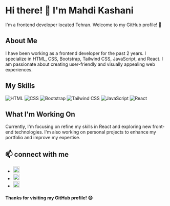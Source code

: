 # Hi there! 👋 I'm Mahdi Kashani

I'm a frontend developer located Tehran. Welcome to my GitHub profile! 🚀

## About Me

I have been working as a frontend developer for the past 2 years. I specialize in HTML, CSS, Bootstrap, Tailwind CSS, JavaScript, and React. I am passionate about creating user-friendly and visually appealing web experiences.

## My Skills

![HTML](https://img.shields.io/badge/html5-%23E34F26.svg?style=for-the-badge&logo=html5&logoColor=white)
![CSS](https://img.shields.io/badge/css3-%231572B6.svg?style=for-the-badge&logo=css3&logoColor=white)
![Bootstrap](https://img.shields.io/badge/bootstrap-%238511FA.svg?style=for-the-badge&logo=bootstrap&logoColor=white)
![Tailwind CSS](https://img.shields.io/badge/tailwindcss-%2338B2AC.svg?style=for-the-badge&logo=tailwind-css&logoColor=white)
![JavaScript](https://img.shields.io/badge/javascript-%23323330.svg?style=for-the-badge&logo=javascript&logoColor=%23F7DF1E)
![React](https://img.shields.io/badge/react-%2320232a.svg?style=for-the-badge&logo=react&logoColor=%2361DAFB)

## What I'm Working On

Currently, I'm focusing on refine my skills in React and exploring new front-end technologies. I'm also working on personal projects to enhance my portfolio and improve my expertise.

## 📫 connect with me

- <a href="https://t.me/smmkra"><img height="20px" src="https://img.shields.io/badge/Telegram-2CA5E0?style=for-the-badge&logo=telegram&logoColor=white"/></a>
- <a href="mailto:mahdi.kashan96@gmail.com"><img height="20px" src="https://img.shields.io/badge/Gmail-D14836?style=for-the-badge&logo=gmail&logoColor=white"/></a>
- <a href="https://www.linkedin.com/in/mohammad-mahdi-kashani-291a89248"><img height="20px" src="https://img.shields.io/badge/linkedin-%230077B5.svg?style=for-the-badge&logo=linkedin&logoColor=white"/></a>


 



#### Thanks for visiting my GitHub profile! 😊
